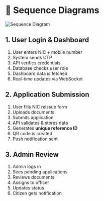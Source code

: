 # 🔄 Sequence Diagrams

![Sequence Diagram](sequence-diagram.png)

## 1. User Login & Dashboard
1. User enters NIC + mobile number
2. System sends OTP
3. API verifies credentials
4. Database checks user role
5. Dashboard data is fetched
6. Real-time updates via WebSocket

## 2. Application Submission
1. User fills NIC reissue form
2. Uploads documents
3. Submits application
4. API validates & stores data
5. Generates **unique reference ID**
6. QR code is created
7. Push notification sent

## 3. Admin Review
1. Admin logs in
2. Sees pending applications
3. Reviews documents
4. Assigns to officer
5. Updates status
6. Citizen gets notification